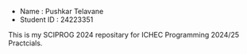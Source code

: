* Name : Pushkar Telavane
* Student ID : 24223351

This is my SCIPROG 2024 repositary for ICHEC Programming 2024/25 Practcials.

